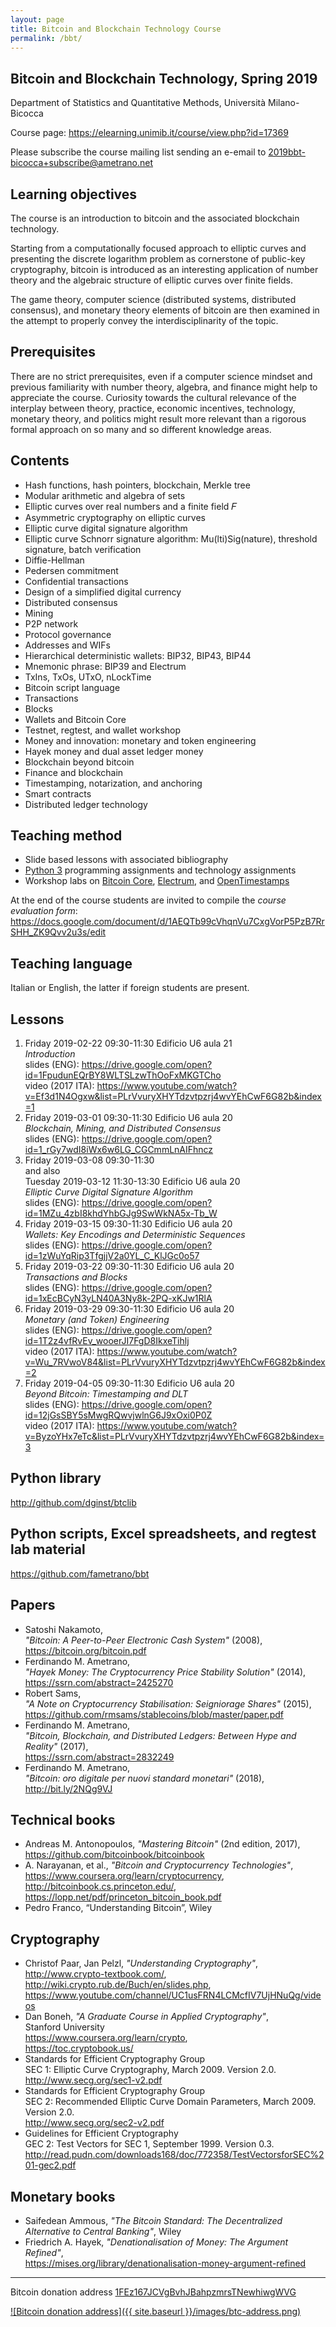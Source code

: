 ```yaml
---
layout: page
title: Bitcoin and Blockchain Technology Course
permalink: /bbt/
---
```


## Bitcoin and Blockchain Technology, Spring 2019

Department of Statistics and Quantitative Methods, Università Milano-Bicocca

Course page: <https://elearning.unimib.it/course/view.php?id=17369>  

Please subscribe the course mailing list sending an e-email to
[2019bbt-bicocca+subscribe@ametrano.net](mailto:2019bbt-bicocca+subscribe@ametrano.net)

## Learning objectives

The course is an introduction to bitcoin and the associated blockchain
technology.

Starting from a computationally focused approach to elliptic curves and
presenting the discrete logarithm problem as cornerstone of public-key
cryptography, bitcoin is introduced as an interesting
application of number theory and the algebraic structure of elliptic
curves over finite fields.

The game theory, computer science (distributed systems, distributed
consensus), and monetary theory elements of bitcoin are then examined
in the attempt to properly convey the interdisciplinarity of the topic.

## Prerequisites

There are no strict prerequisites, even if a computer science mindset and previous familiarity with number theory, algebra, and finance
might help to appreciate the course.
Curiosity towards the cultural relevance of the interplay between
theory, practice, economic incentives, technology, monetary theory,
and politics might result more relevant than a rigorous formal approach
on so many and so different knowledge areas.

## Contents

* Hash functions, hash pointers, blockchain, Merkle tree
* Modular arithmetic and algebra of sets
* Elliptic curves over real numbers and a finite field 𝐹
* Asymmetric cryptography on elliptic curves
* Elliptic curve digital signature algorithm
* Elliptic curve Schnorr signature algorithm: Mu(lti)Sig(nature),
  threshold signature, batch verification
* Diffie-Hellman
* Pedersen commitment
* Confidential transactions
* Design of a simplified digital currency
* Distributed consensus
* Mining
* P2P network
* Protocol governance
* Addresses and WIFs
* Hierarchical deterministic wallets: BIP32, BIP43, BIP44
* Mnemonic phrase: BIP39 and Electrum
* TxIns, TxOs, UTxO, nLockTime
* Bitcoin script language
* Transactions
* Blocks
* Wallets and Bitcoin Core
* Testnet, regtest, and wallet workshop
* Money and innovation: monetary and token engineering
* Hayek money and dual asset ledger money
* Blockchain beyond bitcoin
* Finance and blockchain
* Timestamping, notarization, and anchoring
* Smart contracts
* Distributed ledger technology

## Teaching method

* Slide based lessons with associated bibliography
* [Python 3](https://www.python.org/) programming assignments and technology assignments
* Workshop labs on [Bitcoin Core](https://bitcoincore.org/), [Electrum](https://electrum.org), and [OpenTimestamps](https://opentimestamps.org/)

At the end of the course students are invited to compile the _course evaluation form_: <https://docs.google.com/document/d/1AEQTb99cVhqnVu7CxgVorP5PzB7RrSHH_ZK9Qvv2u3s/edit>

## Teaching language

Italian or English, the latter if foreign students are present.

## Lessons

1. Friday 2019-02-22 09:30-11:30 Edificio U6 aula 21  
   _Introduction_  
   slides (ENG): <https://drive.google.com/open?id=1FpudunEQrBY8WLTSLzwThOoFxMKGTCho>  
   video (2017 ITA): <https://www.youtube.com/watch?v=Ef3d1N4Ogxw&list=PLrVvuryXHYTdzvtpzrj4wvYEhCwF6G82b&index=1>
2. Friday 2019-03-01 09:30-11:30 Edificio U6 aula 20  
   _Blockchain, Mining, and Distributed Consensus_  
   slides (ENG): <https://drive.google.com/open?id=1_rGy7wdI8iWx6w6LG_CGCmmLnAIFhncz>
3. Friday 2019-03-08 09:30-11:30  
   and also  
   Tuesday 2019-03-12 11:30-13:30 Edificio U6 aula 20  
   _Elliptic Curve Digital Signature Algorithm_  
   slides (ENG): <https://drive.google.com/open?id=1MZu_4zbI8khdYhbGJg9SwWkNA5x-Tb_W>
4. Friday 2019-03-15 09:30-11:30 Edificio U6 aula 20  
   _Wallets: Key Encodings and Deterministic Sequences_  
   slides (ENG): <https://drive.google.com/open?id=1zWuYqRip3TfgjjV2a0YL_C_KlJGc0o57>
5. Friday 2019-03-22 09:30-11:30 Edificio U6 aula 20  
   _Transactions and Blocks_  
   slides (ENG): <https://drive.google.com/open?id=1xEcBCyN3yLN40A3Ny8k-2PQ-xKJw1RlA>
6. Friday 2019-03-29 09:30-11:30 Edificio U6 aula 20  
   _Monetary (and Token) Engineering_  
   slides (ENG): <https://drive.google.com/open?id=1T2z4vfRvEv_wooerJI7FgD8IkxeTihlj>  
   video (2017 ITA): <https://www.youtube.com/watch?v=Wu_7RVwoV84&list=PLrVvuryXHYTdzvtpzrj4wvYEhCwF6G82b&index=2>
7. Friday 2019-04-05 09:30-11:30 Edificio U6 aula 20  
   _Beyond Bitcoin: Timestamping and DLT_  
   slides (ENG): <https://drive.google.com/open?id=12jGsSBY5sMwgRQwvjwlnG6J9xOxi0P0Z>  
   video (2017 ITA): <https://www.youtube.com/watch?v=ByzoYHx7eTc&list=PLrVvuryXHYTdzvtpzrj4wvYEhCwF6G82b&index=3>

## Python library

<http://github.com/dginst/btclib>

## Python scripts, Excel spreadsheets, and regtest lab material

<https://github.com/fametrano/bbt>

## Papers

* Satoshi Nakamoto,  
  _"Bitcoin: A Peer-to-Peer Electronic Cash System"_ (2008),  
  <https://bitcoin.org/bitcoin.pdf>
* Ferdinando M. Ametrano,  
  _"Hayek Money: The Cryptocurrency Price Stability Solution"_ (2014),  
  <https://ssrn.com/abstract=2425270>
* Robert Sams,  
  _"A Note on Cryptocurrency Stabilisation: Seigniorage Shares"_ (2015),  
  <https://github.com/rmsams/stablecoins/blob/master/paper.pdf>
* Ferdinando M. Ametrano,  
  _"Bitcoin, Blockchain, and Distributed Ledgers: Between Hype and Reality"_ (2017),  
  <https://ssrn.com/abstract=2832249>
* Ferdinando M. Ametrano,  
  _"Bitcoin: oro digitale per nuovi standard monetari"_ (2018),  
  <http://bit.ly/2NQg9VJ>

## Technical books

* Andreas M. Antonopoulos, _"Mastering Bitcoin"_ (2nd edition, 2017),  
  <https://github.com/bitcoinbook/bitcoinbook>
* A. Narayanan, et al., _"Bitcoin and Cryptocurrency Technologies"_,  
  <https://www.coursera.org/learn/cryptocurrency>,  
  <http://bitcoinbook.cs.princeton.edu/>,  
  <https://lopp.net/pdf/princeton_bitcoin_book.pdf>
* Pedro Franco, “Understanding Bitcoin”, Wiley

## Cryptography

* Christof Paar, Jan Pelzl, _"Understanding Cryptography"_,  
  <http://www.crypto-textbook.com/>,  
  <http://wiki.crypto.rub.de/Buch/en/slides.php>,  
  <https://www.youtube.com/channel/UC1usFRN4LCMcfIV7UjHNuQg/videos>
* Dan Boneh,
  _"A Graduate Course in Applied Cryptography"_,  
  Stanford University  
  <https://www.coursera.org/learn/crypto>,  
  <https://toc.cryptobook.us/>
* Standards for Efficient Cryptography Group  
  SEC 1: Elliptic Curve Cryptography, March 2009. Version 2.0.  
  <http://www.secg.org/sec1-v2.pdf>
* Standards for Efficient Cryptography Group  
  SEC 2: Recommended Elliptic Curve Domain Parameters, March 2009. Version 2.0.  
  <http://www.secg.org/sec2-v2.pdf>
* Guidelines for Efficient Cryptography  
  GEC 2: Test Vectors for SEC 1, September 1999. Version 0.3.  
  <http://read.pudn.com/downloads168/doc/772358/TestVectorsforSEC%201-gec2.pdf>

## Monetary books

* Saifedean Ammous, _"The Bitcoin Standard: The Decentralized Alternative to Central Banking"_,
  Wiley
* Friedrich A. Hayek, _"Denationalisation of Money: The Argument Refined"_,  
  <https://mises.org/library/denationalisation-money-argument-refined>

---

Bitcoin donation address [1FEz167JCVgBvhJBahpzmrsTNewhiwgWVG](bitcoin:1FEz167JCVgBvhJBahpzmrsTNewhiwgWVG)

[![Bitcoin donation address]({{ site.baseurl }}/images/btc-address.png)](bitcoin:1FEz167JCVgBvhJBahpzmrsTNewhiwgWVG)

